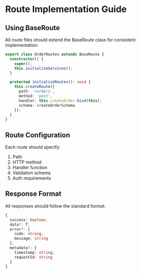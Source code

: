 # Route Implementation Guide

## Using BaseRoute

All route files should extend the BaseRoute class for consistent implementation:

```typescript
export class OrderRoutes extends BaseRoute {
  constructor() {
    super();
    this.initializeServices();
  }

  protected initializeRoutes(): void {
    this.createRoute({
      path: '/orders',
      method: 'post',
      handler: this.createOrder.bind(this),
      schema: createOrderSchema
    });
  }
}
```

## Route Configuration

Each route should specify:
1. Path
2. HTTP method
3. Handler function
4. Validation schema
5. Auth requirements

## Response Format

All responses should follow the standard format:
```typescript
{
  success: boolean,
  data?: T,
  error?: {
    code: string,
    message: string
  },
  metadata?: {
    timestamp: string,
    requestId: string
  }
} 